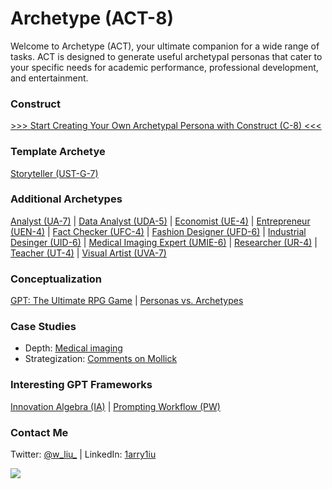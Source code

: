 # Archetype (ACT-8)

Welcome to Archetype (ACT), your ultimate companion for a wide range of tasks. ACT is designed to generate useful archetypal personas that cater to your specific needs for academic performance, professional development, and entertainment. 

### Construct

[>>> Start Creating Your Own Archetypal Persona with Construct (C-8) <<<](https://chat.openai.com/share/f4c1171f-19f2-4629-8c15-ed32cbce531f)

### Template Archetye

[Storyteller (UST-G-7)](https://chat.openai.com/share/bd67324f-fff9-4f89-8cb8-f4452e5bd175)

### Additional Archetypes

[Analyst (UA-7)](https://chat.openai.com/share/b6819c00-9bed-4798-aa9c-e23b79f14054) | [Data Analyst (UDA-5)](https://chat.openai.com/share/5148b808-aef2-4f25-a703-34894c965aab) | [Economist (UE-4)](https://chat.openai.com/share/cca42f39-0fc6-46e9-9301-aa31090fbff2) | [Entrepreneur (UEN-4)](https://chat.openai.com/share/ad11e07e-7261-4065-8cb4-29b0bf1e282f) | [Fact Checker (UFC-4)](https://chat.openai.com/share/1558c63b-218f-4b9e-a1f2-0dc1c6f803dc) | [Fashion Designer (UFD-6)](https://chat.openai.com/share/56f37770-1c21-4150-a80e-36c3a21bf295) | [Industrial Desinger (UID-6)](https://chat.openai.com/share/59c6719d-22ee-4056-aafa-114aeddbc783) | [Medical Imaging Expert (UMIE-6)](https://chat.openai.com/share/3f933360-acc7-4a96-bcc6-dda716a4d767) | [Researcher (UR-4)](https://chat.openai.com/share/88942916-beb0-4825-8885-444421e701e9) | [Teacher (UT-4)](https://chat.openai.com/share/4e00fd99-595d-4ae0-af80-a12b1de9537b) | [Visual Artist (UVA-7)](https://chat.openai.com/share/8655d1fa-de97-49c2-a492-f2f179017a7d)

### Conceptualization

[GPT: The Ultimate RPG Game](https://x.com/w_liu_/status/1663385882152554499) | [Personas vs. Archetypes](https://x.com/w_liu_/status/1717873799457296480)

### Case Studies

- Depth: [Medical imaging](https://x.com/w_liu_/status/1709926206521708959)
- Strategization: [Comments on Mollick](https://x.com/w_liu_/status/1708672278618374242)

### Interesting GPT Frameworks

[Innovation Algebra (IA)](https://innovationalgebra.com/) | [Prompting Workflow (PW)](https://github.com/dgcruzing/Prompting-Workflow)

### Contact Me

Twitter: [@w_liu_](https://twitter.com/w_liu_) | LinkedIn: [1arry1iu](https://www.linkedin.com/in/1arry1iu/)

![](https://github.com/1arry1iu/everything/blob/main/ET_Avatar.png)
